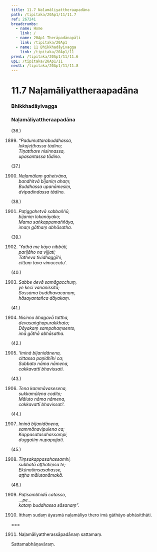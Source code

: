 ```yaml
---
title: 11.7 Naḷamāliyattheraapadāna
path: /tipitaka/20Ap1/11/11.7
ref: 267241
breadcrumbs:
  - name: Home
    link: /
  - name: 20Ap1 Therāpadānapāḷi
    link: /tipitaka/20Ap1
  - name: 11 Bhikkhadāyivagga
    link: /tipitaka/20Ap1/11
prevL: /tipitaka/20Ap1/11/11.6
upL: /tipitaka/20Ap1/11
nextL: /tipitaka/20Ap1/11/11.8
---
```


# 11.7 Naḷamāliyattheraapadāna

### Bhikkhadāyivagga

### Naḷamāliyattheraapadāna

(36.)

1899. _“Padumuttarabuddhassa,_  
_lokajeṭṭhassa tādino;_  
_Tiṇatthare nisinnassa,_  
_upasantassa tādino._  


(37.)

1900. _Naḷamālaṃ gahetvāna,_  
_bandhitvā bījaniṃ ahaṃ;_  
_Buddhassa upanāmesiṃ,_  
_dvipadindassa tādino._  


(38.)

1901. _Paṭiggahetvā sabbaññū,_  
_bījaniṃ lokanāyako;_  
_Mama saṅkappamaññāya,_  
_imaṃ gāthaṃ abhāsatha._  


(39.)

1902. _‘Yathā me kāyo nibbāti,_  
_pariḷāho na vijjati;_  
_Tatheva tividhaggīhi,_  
_cittaṃ tava vimuccatu’._  


(40.)

1903. _Sabbe devā samāgacchuṃ,_  
_ye keci vananissitā;_  
_Sossāma buddhavacanaṃ,_  
_hāsayantañca dāyakaṃ._  


(41.)

1904. _Nisinno bhagavā tattha,_  
_devasaṅghapurakkhato;_  
_Dāyakaṃ sampahaṃsento,_  
_imā gāthā abhāsatha._  


(42.)

1905. _‘Iminā bījanidānena,_  
_cittassa paṇidhīhi ca;_  
_Subbato nāma nāmena,_  
_cakkavattī bhavissati._  


(43.)

1906. _Tena kammāvasesena,_  
_sukkamūlena codito;_  
_Māluto nāma nāmena,_  
_cakkavattī bhavissati’._  


(44.)

1907. _Iminā bījanidānena,_  
_sammānavipulena ca;_  
_Kappasatasahassampi,_  
_duggatiṃ nupapajjati._  


(45.)

1908. _Tiṃsakappasahassamhi,_  
_subbatā aṭṭhatiṃsa te;_  
_Ekūnatiṃsasahasse,_  
_aṭṭha mālutanāmakā._  


(46.)

1909. _Paṭisambhidā catasso,_  
_…pe…_  
_kataṃ buddhassa sāsanaṃ”._  


1910. Itthaṃ sudaṃ āyasmā naḷamāliyo thero imā gāthāyo abhāsitthāti.

===

1911. Naḷamāliyattherassāpadānaṃ sattamaṃ.

  
Sattamabhāṇavāraṃ.




